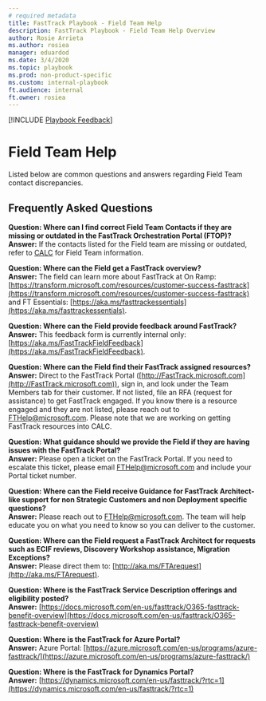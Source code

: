 ```yaml
---  
# required metadata  
title: FastTrack Playbook - Field Team Help
description: FastTrack Playbook - Field Team Help Overview
author: Rosie Arrieta  
ms.author: rosiea  
manager: eduardod  
ms.date: 3/4/2020  
ms.topic: playbook  
ms.prod: non-product-specific  
ms.custom: internal-playbook  
ft.audience: internal  
ft.owner: rosiea
---  
```

[!INCLUDE [Playbook Feedback](./includes/questions-feedback.md)]
# Field Team Help

Listed below are common questions and answers regarding Field Team contact discrepancies. 

## Frequently Asked Questions

**Question: Where can I find correct Field Team Contacts if they are missing or outdated in the FastTrack Orchestration Portal (FTOP)?**  
**Answer:** If the contacts listed for the Field team are missing or outdated, refer to  [CALC](https://calc.microsoft.com/) for Field Team information.  

**Question: Where can the Field get a FastTrack overview?**  
**Answer:** The field can learn more about FastTrack at On Ramp: [https://transform.microsoft.com/resources/customer-success-fasttrack](https://transform.microsoft.com/resources/customer-success-fasttrack) and FT Essentials: [https://aka.ms/fasttrackessentials](https://aka.ms/fasttrackessentials).  

**Question: Where can the Field provide feedback around FastTrack?**  
**Answer:** This feedback form is currently internal only: [https://aka.ms/FastTrackFieldFeedback](https://aka.ms/FastTrackFieldFeedback).  

**Question: Where can the Field find their FastTrack assigned resources?**  
**Answer:** Direct to the FastTrack Portal ([http://FastTrack.microsoft.com](http://FastTrack.microsoft.com)), sign in, and look under the Team Members tab for their customer. If not listed, file an RFA (request for assistance) to get FastTrack engaged. If you know there is a resource engaged and they are not listed, please reach out to [FTHelp@microsoft.com](mailto:FTHelp@microsoft.com). Please note that we are working on getting FastTrack resources into CALC.  

**Question: What guidance should we provide the Field if they are having issues with the FastTrack Portal?**  
**Answer:** Please open a ticket on the FastTrack Portal. If you need to escalate this ticket, please email [FTHelp@microsoft.com](mailto:FTHelp@microsoft.com) and include your Portal ticket number.  

**Question: Where can the Field receive Guidance for FastTrack Architect-like support for non Strategic Customers and non Deployment specific questions?**  
**Answer:** Please reach out to [FTHelp@microsoft.com](mailto:FTHelp@microsoft.com). The team will help educate you on what you need to know so you can deliver to the customer.  

**Question: Where can the Field request a FastTrack Architect for requests such as ECIF reviews, Discovery Workshop assistance, Migration Exceptions?**  
**Answer:** Please direct them to: [http://aka.ms/FTArequest](http://aka.ms/FTArequest).  

**Question: Where is the FastTrack Service Description offerings and eligibility posted?**  
**Answer:** [https://docs.microsoft.com/en-us/fasttrack/O365-fasttrack-benefit-overview](https://docs.microsoft.com/en-us/fasttrack/O365-fasttrack-benefit-overview)  

**Question: Where is the FastTrack for Azure Portal?**  
**Answer:** Azure Portal: [https://azure.microsoft.com/en-us/programs/azure-fasttrack/](https://azure.microsoft.com/en-us/programs/azure-fasttrack/)  

**Question: Where is the FastTrack for Dynamics Portal?**  
**Answer:** [https://dynamics.microsoft.com/en-us/fasttrack/?rtc=1](https://dynamics.microsoft.com/en-us/fasttrack/?rtc=1)  
